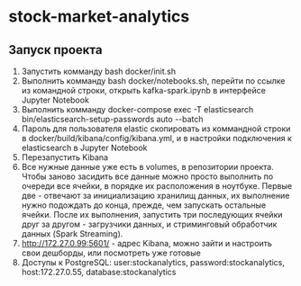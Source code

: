 # stock-market-analytics

## Запуск проекта
1. Запустить комманду bash docker/init.sh
2. Выполнить комманду bash docker/notebooks.sh, перейти по ссылке из командной строки, открыть kafka-spark.ipynb в интерфейсе Jupyter Notebook
3. Выполнить комманду  docker-compose exec -T elasticsearch bin/elasticsearch-setup-passwords auto --batch
4. Пароль для пользователя elastic скопировать из коммандной строки в docker/build/kibana/config/kibana.yml, и в настройки подключения к elasticsearch в Jupyter Notebook
5. Перезапустить Kibana
6. Все нужные данные уже есть в volumes, в репозитории проекта. Чтобы заново засидить все данные можно просто выполнить по очереди все ячейки, в порядке их расположения в ноутбуке. Первые две - отвечают за инициализацию хранилищ данных, их выполнение нужно подождать до конца, прежде, чем запускать остальные ячейки. После их выполнения, запустить три последующих ячейки друг за другом - загрузчики данных, и стриминговый обработчик данных (Spark Streaming).
7. http://172.27.0.99:5601/ - адрес Kibana, можно зайти и настроить свои дешборды, или посмотреть уже готовые
8. Доступы к PostgreSQL: user:stockanalytics, password:stockanalytics, host:172.27.0.55, database:stockanalytics